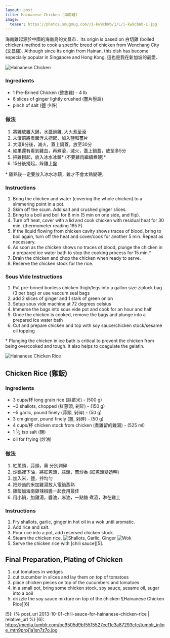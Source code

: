 ```yaml
---
layout: post
title: Hainanese Chicken (海南雞)
image:
  teaser: https://photos.smugmug.com//i-kw9cbWb/1/L/i-kw9cbWb-L.jpg
---
```


海南雞起源於中國的海南島的文昌市．Its origin is based on 白切雞 (boiled chicken) method to cook a specific breed of chicken from Wenchang City (文昌雞). Although since its origin from Hainan, this dish has become especially popular in Singapore and Hong Kong. 這也是我在新加坡的最愛．


![Hainanese Chicken][1]

### Ingredients
- 1 Pre-Brined Chicken (整隻雞) - 4 lb
- 6 slices of ginger lightly crushed (薑片壓扁)
- pinch of salt (鹽 少許)

### 做法
1. 將雞放置大鍋，水蓋過雞, 大火煮至滾
1. 未滾前將表面浮末撈起，加入鹽和薑片
1. 大滾8分後，滅火，蓋上鍋蓋，放至30分
1. 如果還有看到雞血，再煮滾，滅火，蓋上鍋蓋，放至多5分
1. 把雞撈起，放入冰水冰鎮* (不要雞肉繼續煮硬)*
1. 15分後撈起，跺雞上盤

\* 雞熟後一定要放入冰水冰鎮，雞才不會太熟變硬，

### Instructions
1. Bring the chicken and water (covering the whole chicken) to a simmering point in a pot.
1. Skim off the scum. Add salt and crushed ginger slices.
1. Bring to a boil and boil for 8 min (5 min on one side, and flip).
1. Turn off heat, cover with a lid and cook chicken with residual heat for 30 min. (thermometer reading 165 F)
1. If the liquid flowing from chicken cavity shows traces of blood, bring to boil again, turn off the heat and cover/cook for another 5 min.  Repeat as necessary.
1. As soon as the chicken shows no traces of blood, plunge the chicken in a prepared ice water bath to stop the cooking process for 15 min.*
1. Drain the chicken and chop the chicken when ready to serve.
1. Reserve the chicken stock for the rice.

### Sous Vide Instructions
1. Put pre-brined bonless chicken thigh/legs into a gallon size ziplock bag (3 per bag) or use vaccum seal bags
1. add 2 slices of ginger and 1 stalk of green onion
1. Setup sous vide machine at 72 degrees celsius
1. Immerse the bags into sous vide pot and cook for an hour and half
1. Once the chicken is cooked, remove the bags and plunge into a prepared ice water bath
1. Cut and prepare chicken and top with soy sauce/chicken stock/sesame oil topping

\* Plunging the chicken in ice bath is critical to prevent the chicken from being overcooked and tough. It also helps to coagulate the gelatin.

![Hainanese Chicken Rice][2]

## Chicken Rice (雞飯)

### Ingredients
- 3 cups/杯 long grain rice (絲苗米) - (500 g)
- ~3 shallots, chopped (紅蔥頭, 剁碎) - (150 g) 
- ~5 garlic, pound finely (蒜頭, 剁碎) - (50 g) 
- 3 cm ginger, pound finely (薑, 剁碎) - (50 g)
- 4 cups/杯 chicken stock from chicken (煮雞留的雞湯) - (525 ml)
- 1 <sup>1</sup>&frasl;<sub>2</sub> tsp salt (鹽)
- oil for frying (炒油)

### 做法
1. 紅蔥頭，蒜頭，薑 分別剁碎
1. 炒鍋裡下油，將紅蔥頭，蒜頭，薑炒香 (紅蔥頭變透明)
1. 加入米，鹽，拌均勻
1. 把炒過的米加雞湯放入電鍋蒸熟
1. 雞飯加海南雞辣椒醬ㄧ起食用最佳
1. 用小鍋，加雞湯，醬油，麻油，一點糖 煮滾，淋在雞上

### Instructions
1. Fry shallots, garlic, ginger in hot oil in a wok until aromatic.
1. Add rice and salt.
1. Pour rice into a pot, add reserved chicken stock.
1. Steam the chicken rice.
![Shallots, Garlic, Ginger][3]
![Wok][4]
1. Serve the chicken rice with [chili sauce][5].

## Final Preparation, Plating of Chicken
1. cut tomatoes in wedges
1. cut cucumber in slices and lay them on top of tomatoes
1. place chicken pieces on top of the cucumbers and tomatoes
1. in a small pot, bring some chicken stock, soy sauce, sesame oil, sugar into a boil
1. drizzle the soy sauce mixture on top of the chicken
![Hainanese Chicken Rice][6]


[1]: https://www.smugmug.com/photos/i-VVrPwkS/0/L/i-VVrPwkS-L.jpg
[2]: https://media.tumblr.com/dd54fa006b53798d4f08fabb7352d64a/tumblr_inline_mtn9sxW91C1sn7z7o.jpg
[3]: https://media.tumblr.com/60b650663462d07c793b5181ae7af3c0/tumblr_inline_mtnlgrtgzy1sn7z7o.jpg
[4]: https://media.tumblr.com/6e6d361bd114a918ec90c7695ea5304d/tumblr_inline_mtnlhiXz1J1sn7z7o.jpg
[5]: {% post_url 2013-10-01-chili-sauce-for-hainanese-chicken-rice | relative_url %}
[6]: https://media.tumblr.com/bc9505d9bf5515527ee11c3a87293cfe/tumblr_inline_mtn9prpj1a1sn7z7o.jpg
